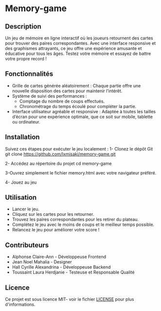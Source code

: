 # Memory-game

## Description
Un jeu de mémoire en ligne interactif où les joueurs retournent des cartes pour trouver des paires correspondantes. Avec une interface responsive et des graphismes attrayants, ce jeu offre une expérience amusante et éducative pour tous les âges. Testez votre mémoire et essayez de battre votre propre record !
 
 ## Fonctionnalités
 - Grille de cartes générée aléatoirement : Chaque partie offre une nouvelle disposition des cartes pour maintenir l’intérêt.
 - Système de suivi des performances :
    - Comptage du nombre de coups effectués.
    - Chronométrage du temps écoulé pour compléter la partie.
 - Interface utilisateur agréable et responsive : Adaptée à toutes les tailles d’écran pour une expérience optimale, que ce soit sur mobile, tablette ou ordinateur.
   
 ## Installation
 Suivez ces étapes pour exécuter le jeu localement :
 1- Clonez le dépôt Git
 git clone https://github.com/lxmisaki/memory-game.git  
 
 2- Accédez au répertoire du projet
 cd memory-game
 
 3-Ouvrez simplement le fichier memory.html avec votre navigateur préféré.
 
 4- Jouez au jeu

 
 ## Utilisation
- Lancer le jeu.
- Cliquez sur les cartes pour les retourner.
- Trouvez les paires correspondantes pour les retirer du plateau.
- Complétez le jeu avec le moins de coups et le meilleur temps possible.
- Relancez le jeu pour améliorer votre score !
 
 ## Contributeurs
 - Alphonse Claire-Ann - Développeuse Frontend
 - Jean Noel Mahalia - Designer
 - Hall Cyrille Alexandrina - Développeuse Backend
 - Toussaint Laura Herdjanie - Testeuse et Responsable Qualité

 ## Licence
  Ce projet est sous licence MIT- voir le fichier [LICENSE](LICENSE) pour plus d'informations.
